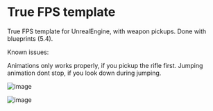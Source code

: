 # True FPS template
True FPS template for UnrealEngine, with weapon pickups. Done with blueprints (5.4).

Known issues:

Animations only works properly, if you pickup the rifle first.
Jumping animation dont stop, if you look down during jumping.


![image](https://github.com/user-attachments/assets/d647394e-25ce-4f0a-9f10-383c12e1f063)

![image](https://github.com/user-attachments/assets/77e095d1-14ce-4afc-ae22-96e4863ce0c3)
